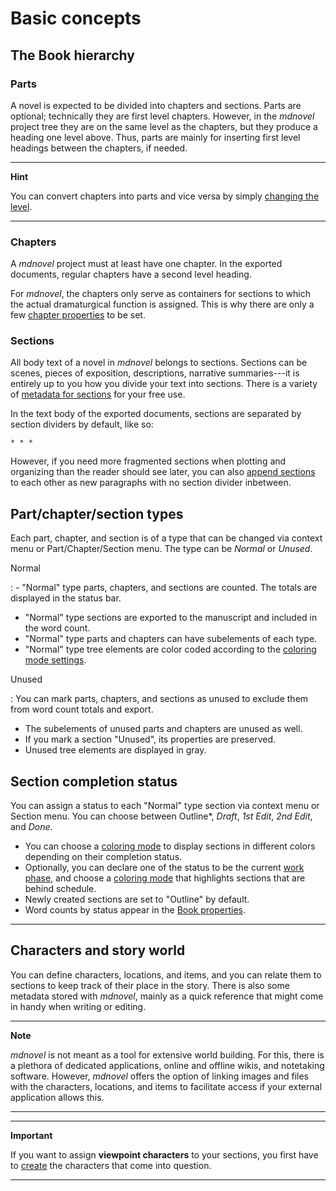 # Basic concepts

## The Book hierarchy

### Parts

A novel is expected to be divided into chapters and sections. Parts are
optional; technically they are first level chapters. However, in the
*mdnovel* project tree they are on the same level as the chapters, but
they produce a heading one level above. Thus, parts are mainly for
inserting first level headings between the chapters, if needed.

---

**Hint**

You can convert chapters into parts and vice versa by simply [changing
the level](tree_context_menu#change-level).

---

### Chapters

A *mdnovel* project must at least have one chapter. In the exported
documents, regular chapters have a second level heading.

For *mdnovel*, the chapters only serve as containers for sections to
which the actual dramaturgical function is assigned. This is why there
are only a few [chapter properties](chapter_view) to be set.

### Sections

All body text of a novel in *mdnovel* belongs to sections. Sections
can be scenes, pieces of exposition, descriptions, narrative
summaries---it is entirely up to you how you divide your text into
sections. There is a variety of [metadata for
sections](section_view) for your free use.

In the text body of the exported documents, sections are separated by
section dividers by default, like so:

`* * *`

However, if you need more fragmented sections when plotting and
organizing than the reader should see later, you can also [append
sections](section_view#append-to-previous-section) to each other as
new paragraphs with no section divider inbetween.

## Part/chapter/section types

Each part, chapter, and section is of a type that can be changed via
context menu or Part/Chapter/Section menu. The type can be *Normal* or
*Unused*.

Normal

:  - "Normal" type parts, chapters, and sections are counted. The totals
     are displayed in the status bar.
   - "Normal" type sections are exported to the manuscript and included in
     the word count.
   - "Normal" type parts and chapters can have subelements of each type.
   - "Normal" type tree elements are color coded according to the [coloring
     mode settings](view_menu#coloring-mode).

Unused

:  You can mark parts, chapters, and sections as unused to exclude them
   from word count totals and export.
   
   - The subelements of unused parts and chapters are unused as well.
   - If you mark a section "Unused", its properties are preserved.
   - Unused tree elements are displayed in gray.

## Section completion status

You can assign a status to each "Normal" type section via context menu
or Section menu. You can choose between Outline\*, *Draft*, *1st Edit*,
*2nd Edit*, and *Done*.

- You can choose a [coloring mode](view_menu#coloring-mode) to
  display sections in different colors depending on their completion
  status.
- Optionally, you can declare one of the status to be the current [work
  phase](book_view#writing-progress), and choose a [coloring
  mode](view_menu#coloring-mode) that highlights sections that are
  behind schedule.
- Newly created sections are set to "Outline" by default.
- Word counts by status appear in the [Book
  properties](book_view#writing-pogress).

------------------------------------------------------------------------

## Characters and story world

You can define characters, locations, and items, and you can relate them
to sections to keep track of their place in the story. There is also
some metadata stored with *mdnovel*, mainly as a quick reference that
might come in handy when writing or editing.

---

**Note**

*mdnovel* is not meant as a tool for extensive world building. For
this, there is a plethora of dedicated applications, online and offline
wikis, and notetaking software. However, *mdnovel* offers the option
of linking images and files with the characters, locations, and items to
facilitate access if your external application allows this.

---

---

**Important**

If you want to assign **viewpoint characters** to your sections, you
first have to [create](characters_menu#add) the characters that
come into question.

---

